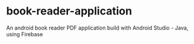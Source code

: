 # book-reader-application
 An android book reader PDF application build with Android Studio - Java, using Firebase
